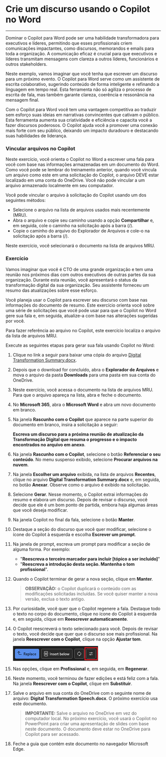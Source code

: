 
# Crie um discurso usando o Copilot no Word
---
Dominar o Copilot para Word pode ser uma habilidade transformadora para executivos e líderes, permitindo que esses profissionais criem comunicações impactantes, como discursos, memorandos e emails para toda a organização. A comunicação eficaz é crucial para que executivos e líderes transmitam mensagens com clareza a outros líderes, funcionários e outros stakeholders.

Neste exemplo, vamos imaginar que você tenha que escrever um discurso para um próximo evento. O Copilot para Word serve como um assistente de escrita colaborativo, sugerindo conteúdo de forma inteligente e refinando a linguagem em tempo real. Esta ferramenta não só agiliza o processo de escrita de fala, mas também garante clareza, coerência e ressonância na mensagem final.

Com o Copilot para Word você tem uma vantagem competitiva ao traduzir sem esforço suas ideias em narrativas convincentes que cativam o público. Esta ferramenta aumenta sua criatividade e eficiência e capacita você a fazer discursos poderosos. O Copilot ajuda você a promover uma conexão mais forte com seu público, deixando um impacto duradouro e destacando suas habilidades de liderança.

### Vincular arquivos no Copilot

Neste exercício, você orienta o Copilot no Word a escrever uma fala para você com base nas informações armazenadas em um documento do Word. Como você pode se lembrar do treinamento anterior, quando você vincula um arquivo como este em uma solicitação do Copilot, o arquivo DEVE estar localizado em uma conta do OneDrive. Você não pode vincular a um arquivo armazenado localmente em seu computador.

Você pode vincular o arquivo à solicitação do Copilot usando um dos seguintes métodos:

 -  Selecione o arquivo na lista de arquivos usados mais recentemente (MRU).
 -  Abra o arquivo e copie seu caminho usando a opção **Compartilhar** e, em seguida, cole o caminho na solicitação após a barra (/).
 -  Copie o caminho do arquivo do Explorador de Arquivos e cole-o na solicitação após a barra (/).

Neste exercício, você selecionará o documento na lista de arquivos MRU.

### Exercício

Vamos imaginar que você é CTO de uma grande organização e tem uma reunião nos próximos dias com outros executivos de outras partes da sua organização. Durante esta reunião, você apresentará o status da transformação digital da sua organização. Seu assistente forneceu um resumo das atualizações sobre esse esforço.  

Você planeja usar o Copilot para escrever seu discurso com base nas informações do documento de resumo. Este exercício orienta você sobre uma série de solicitações que você pode usar para que o Copilot no Word gere sua fala e, em seguida, atualize-a com base nas alterações sugeridas por você.

Para fazer referência ao arquivo no Copilot, este exercício localiza o arquivo da lista de arquivos MRU.

Execute as seguintes etapas para gerar sua fala usando Copilot no Word:

1. Clique no link a seguir para baixar uma cópia do arquivo [Digital Transformation Summary.docx](https://go.microsoft.com/fwlink/?linkid=2277632).

2. Depois que o download for concluído, abra o **Explorador de Arquivos** e mova o arquivo da pasta **Downloads** para uma pasta em sua conta do OneDrive.

3. Neste exercício, você acessa o documento na lista de arquivos MRU. Para que o arquivo apareça na lista, abra e feche o documento.

4. No **Microsoft 365**, abra o **Microsoft Word** e abra um novo documento em branco.

5. Na janela **Rascunho com o Copilot** que aparece na parte superior do documento em branco, insira a solicitação a seguir:
    
    **Escreva um discurso para a próxima reunião de atualização da Transformação Digital que resuma o progresso e o impacto encontrados no arquivo em anexo**.

6. Na janela **Rascunho com o Copilot**, selecione o botão **Referenciar o seu conteúdo**. No menu suspenso exibido, selecione **Procurar arquivos na nuvem**.

7. Na janela **Escolher um arquivo** exibida, na lista de arquivos **Recentes**, clique no arquivo **Digital Transformation Summary.docx** e, em seguida, no botão **Anexar**. Observe como o arquivo é exibido na solicitação.

8. Selecione **Gerar**. Nesse momento, o Copilot extrai informações do resumo e elabora um discurso. Depois de revisar o discurso, você decide que ele é um bom ponto de partida, embora haja algumas áreas que você deseja modificar.

9. Na janela Copilot no final da fala, selecione o botão **Manter**.

10. Destaque a seção do discurso que você quer modificar, selecione o ícone do Copilot à esquerda e escolha **Escrever um prompt**.

11. Na janela de prompt, escreva um prompt para modificar a seção de alguma forma. Por exemplo:

    - "**Reescreva o terceiro marcador para incluir [tópico a ser incluído]**"
    - "**Reescreva a introdução desta seção. Mantenha o tom profissional**".

12. Quando o Copilot terminar de gerar a nova seção, clique em **Manter**.

    > **OBSERVAÇÃO:** o Copilot duplicará o conteúdo com as modificações solicitadas incluídas. Se você quiser manter a nova versão, exclua o texto antigo.

13. Por curiosidade, você quer que o Copilot regenere a fala. Destaque todo o texto no corpo do documento, clique no ícone do Copilot à esquerda e, em seguida, clique em **Reescrever automaticamente**.

14. O Copilot reescreverá o texto selecionado para você. Depois de revisar o texto, você decide que quer que o discurso soe mais profissional. Na janela **Reescrever com o Copilot**, clique na opção **Ajustar tom**.

    ![Captura de tela mostrando a opção de ajuste de tom no Copilot no Word.](../media/copilot-word-adjust-tone.png)

15. Nas opções, clique em **Profissional** e, em seguida, em **Regenerar**.

16. Neste momento, você terminou de fazer edições e está feliz com a fala. Na janela **Reescrever com o Copilot**, clique em **Substituir**.

17. Salve o arquivo em sua conta do OneDrive com o seguinte nome de arquivo: **Digital Transformation Speech.docx**. O próximo exercício usa este documento.
    
    > **IMPORTANTE:** Salve o arquivo no OneDrive em vez do computador local. No próximo exercício, você usará o Copilot no PowerPoint para criar uma apresentação de slides com base neste documento. O documento deve estar no OneDrive para Copilot para ser acessado.

18. Feche a guia que contém este documento no navegador Microsoft Edge.
